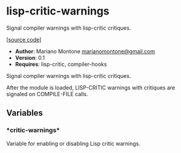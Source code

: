 # lisp-critic-warnings

Signal compiler warnings with lisp-critic critiques.

[[source code]](../lisp-critic-warnings.lisp)

- **Author**: Mariano Montone <marianomontone@gmail.com>
- **Version**: 0.1
- **Requires**: lisp-critic, compiler-hooks


 Signal compiler warnings with lisp-critic critiques.

 After the module is loaded, LISP-CRITIC warnings with critiques are signaled on COMPILE-FILE calls.



## Variables
### \*critic-warnings\*
Variable for enabling or disabling Lisp critic warnings.

